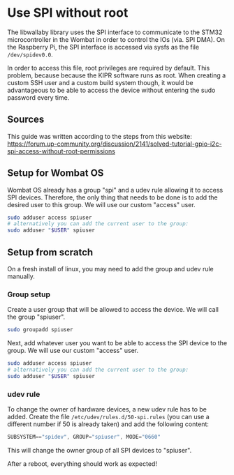 # Use SPI without root

The libwallaby library uses the SPI interface to communicate to the STM32 microcontroller in the Wombat in order to control the IOs (via. SPI DMA). On the Raspberry Pi, the SPI interface is accessed via sysfs as the file ```/dev/spidev0.0```.

In order to access this file, root privileges are required by default. This problem, because because the KIPR software runs as root. When creating a custom SSH user and a custom build system though, it would be advantageous to be able to access the device without entering the sudo password every time.

## Sources

This guide was written according to the steps from this website: https://forum.up-community.org/discussion/2141/solved-tutorial-gpio-i2c-spi-access-without-root-permissions

## Setup for Wombat OS

Wombat OS already has a group "spi" and a udev rule allowing it to access SPI devices. Therefore, the only thing that needs to be done is to add the desired user to this group. We will use our custom "access" user.

```bash
sudo adduser access spiuser
# alternatively you can add the current user to the group:
sudo adduser "$USER" spiuser
```

## Setup from scratch

On a fresh install of linux, you may need to add the group and udev rule manually.

### Group setup

Create a user group that will be allowed to access the device. We will call the group "spiuser".

```bash
sudo groupadd spiuser
```

Next, add whatever user you want to be able to access the SPI device to the group. We will use our custom "access" user.

```bash
sudo adduser access spiuser
# alternatively you can add the current user to the group:
sudo adduser "$USER" spiuser
```

### udev rule

To change the owner of hardware devices, a new udev rule has to be added. Create the file ```/etc/udev/rules.d/50-spi.rules``` (you can use a different number if 50 is already taken) and add the following content:

```js
SUBSYSTEM=="spidev", GROUP="spiuser", MODE="0660"
```

This will change the owner group of all SPI devices to "spiuser".

After a reboot, everything should work as expected!